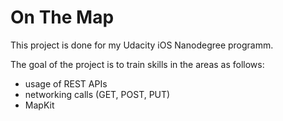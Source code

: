 # On The Map

This project is done for my Udacity iOS Nanodegree programm. 

The goal of the project is to train skills in the areas as follows:
- usage of REST APIs
- networking calls (GET, POST, PUT)
- MapKit
